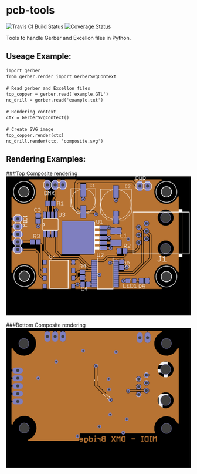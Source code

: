 pcb-tools
============
![Travis CI Build Status](https://travis-ci.org/curtacircuitos/pcb-tools.svg?branch=master) 
[![Coverage Status](https://coveralls.io/repos/curtacircuitos/pcb-tools/badge.png?branch=master)](https://coveralls.io/r/curtacircuitos/pcb-tools?branch=master)

Tools to handle Gerber and Excellon files in Python.

Useage Example:
---------------
    import gerber
    from gerber.render import GerberSvgContext

    # Read gerber and Excellon files
    top_copper = gerber.read('example.GTL')
    nc_drill = gerber.read('example.txt')

    # Rendering context
    ctx = GerberSvgContext()

    # Create SVG image
    top_copper.render(ctx)
    nc_drill.render(ctx, 'composite.svg')


Rendering Examples:
-------------------
###Top Composite rendering
![Composite Top Image](examples/composite_top.png)

###Bottom Composite rendering
![Composite Bottom Image](examples/composite_bottom.png)

